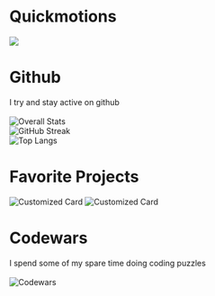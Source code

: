 # Quickmotions
![](https://komarev.com/ghpvc/?username=your-github-username&color=red)
# Github
I try and stay active on github\
\
![Overall Stats](https://github-readme-stats.vercel.app/api?username=Quickmotions&count_private=true&show_icons=true&hide=contribs&theme=dark&border_color=61594c)\
![GitHub Streak](https://github-readme-streak-stats.herokuapp.com/?user=DenverCoder1&theme=dark)\
![Top Langs](https://github-readme-stats.vercel.app/api/top-langs/?username=Quickmotions&layout=compact&theme=dark&border_color=61594c)
# Favorite Projects
![Customized Card](https://github-readme-stats.vercel.app/api/pin?username=Quickmotions&repo=Personal_Studying&title_color=fff&icon_color=f9f9f9&text_color=9f9f9f&bg_color=151515&border_color=61594c)
![Customized Card](https://github-readme-stats.vercel.app/api/pin?username=cj8-cheerful-cheetahs&repo=Python-Code-Jam-2021-Project&title_color=fff&icon_color=f9f9f9&text_color=9f9f9f&bg_color=151515&border_color=61594c)
# Codewars
I spend some of my spare time doing coding puzzles\
\
![Codewars](https://github.r2v.ch/codewars?user=Quickmotions)

